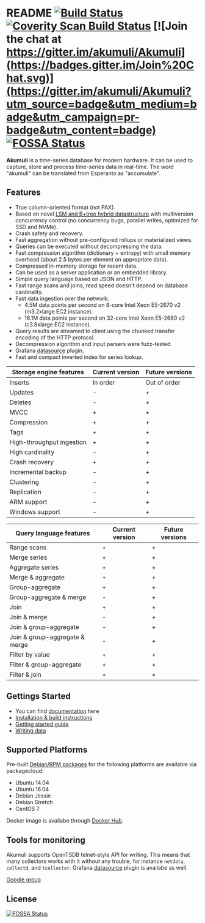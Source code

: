 README [![Build Status](https://travis-ci.org/akumuli/Akumuli.svg?branch=master)](https://travis-ci.org/akumuli/Akumuli) [![Coverity Scan Build Status](https://scan.coverity.com/projects/8879/badge.svg)](https://scan.coverity.com/projects/akumuli) [![Join the chat at https://gitter.im/akumuli/Akumuli](https://badges.gitter.im/Join%20Chat.svg)](https://gitter.im/akumuli/Akumuli?utm_source=badge&utm_medium=badge&utm_campaign=pr-badge&utm_content=badge)
[![FOSSA Status](https://app.fossa.io/api/projects/git%2Bgithub.com%2FMickMickMickMick%2FAkumuli.svg?type=shield)](https://app.fossa.io/projects/git%2Bgithub.com%2FMickMickMickMick%2FAkumuli?ref=badge_shield)
======

**Akumuli** is a time-series database for modern hardware. 
It can be used to capture, store and process time-series data in real-time. 
The word "akumuli" can be translated from Esperanto as "accumulate".

Features
-------

* True column-oriented format (not PAX).
* Based on novel [LSM and B+tree hybrid datastructure](http://akumuli.org/akumuli/2017/04/29/nbplustree/) with multiversion concurrency control (no concurrency bugs, parallel writes, optimized for SSD and NVMe).
* Crash safety and recovery.
* Fast aggregation without pre-configured rollups or materialized views.
* Queries can be executed without decompressing the data.
* Fast compression algorithm (dictionary + entropy) with small memory overhead (about 2.5 bytes per element on appropriate data).
* Compressed in-memory storage for recent data.
* Can be used as a server application or an embedded library.
* Simple query language based on JSON and HTTP.
* Fast range scans and joins, read speed doesn't depend on database cardinality.
* Fast data ingestion over the network:
  * 4.5M data points per second on 8-core Intel Xeon E5-2670 v2 (m3.2xlarge EC2 instance).
  * 16.1M data points per second on 32-core Intel Xeon E5-2680 v2 (c3.8xlarge EC2 instance).
* Query results are streamed to client using the chunked transfer encoding of the HTTP protocol.
* Decompression algorithm and input parsers were fuzz-tested.
* Grafana [datasource](https://github.com/akumuli/akumuli-datasource) plugin.
* Fast and compact inverted index for series lookup.


|Storage engine features        |Current version|Future versions|
|-------------------------------|---------------|---------------|
|Inserts                        |In order       |Out of order   |
|Updates                        |-              |+              |
|Deletes                        |-              |+              |
|MVCC                           |+              |+              |
|Compression                    |+              |+              |
|Tags                           |+              |+              |
|High-throughput ingestion      |+              |+              |
|High cardinality               |-              |+              |
|Crash recovery                 |+              |+              |
|Incremental backup             |-              |+              |
|Clustering                     |-              |+              |
|Replication                    |-              |+              |
|ARM support                    |-              |+              |
|Windows support                |-              |+              |

|Query language features        |Current version|Future versions|
|-------------------------------|---------------|---------------|
|Range scans                    |+              |+              |
|Merge series                   |+              |+              |
|Aggregate series               |+              |+              |
|Merge & aggregate              |+              |+              |
|Group-aggregate                |+              |+              |
|Group-aggregate & merge        |-              |+              |
|Join                           |+              |+              |
|Join & merge                   |-              |+              |
|Join & group-aggregate         |-              |+              |
|Join & group-aggregate & merge |-              |+              |
|Filter by value                |+              |+              |
|Filter & group-aggregate       |+              |+              |
|Filter & join                  |+              |+              |

Gettings Started
----------------
* You can find [documentation](https://akumuli.gitbook.io/docs) here
* [Installation & build instructions](https://akumuli.gitbook.io/docs/getting-started)
* [Getting started guide](https://akumuli.gitbook.io/docs/getting-started)
* [Writing data](https://akumuli.gitbook.io/docs/writing-data)

Supported Platforms
-------------------

Pre-built [Debian/RPM packages](https://packagecloud.io/Lazin/Akumuli) for the following platforms
are available via packagecloud:

* Ubuntu 14.04
* Ubuntu 16.04
* Debian Jessie
* Debian Stretch
* CentOS 7

Docker image is availabe through [Docker Hub](https://hub.docker.com/r/akumuli/akumuli/tags/).

Tools for monitoring
--------------------

Akumuli supports OpenTSDB telnet-style API for writing. This means that many collectors works with it
without any trouble, for instance `netdata`, `collectd`, and `tcollector`. Grafana
[datasource](https://github.com/akumuli/akumuli-datasource) plugin is availabe as well.

[Google group](https://groups.google.com/forum/#!forum/akumuli)


## License
[![FOSSA Status](https://app.fossa.io/api/projects/git%2Bgithub.com%2FMickMickMickMick%2FAkumuli.svg?type=large)](https://app.fossa.io/projects/git%2Bgithub.com%2FMickMickMickMick%2FAkumuli?ref=badge_large)